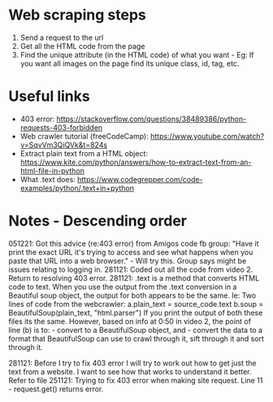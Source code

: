 # Web scraping steps
1. Send a request to the url
2. Get all the HTML code from the page
3. Find the unique attribute (in the HTML code) of what you want - Eg: If you want all images on the page find its unique class, id, tag, etc.

# Useful links
- 403 error: https://stackoverflow.com/questions/38489386/python-requests-403-forbidden 
- Web crawler tutorial (freeCodeCamp): https://www.youtube.com/watch?v=SqvVm3QiQVk&t=824s
- Extract plain text from a HTML object: https://www.kite.com/python/answers/how-to-extract-text-from-an-html-file-in-python
- What .text does: https://www.codegrepper.com/code-examples/python/.text+in+python

# Notes - Descending order
051221: Got this advice (re:403 error) from Amigos code fb group: "Have it print the exact URL it's trying to access and see what happens when you paste that URL into a web browser." - Will try this. Group says might be issues relating to logging in.
281121: Coded out all the code from video 2. Return to resolving 403 error.
281121: .text is a method that converts HTML code to text. When you use the output from the .text conversion in a Beautiful soup object, the output for both appears to be the same. 
Ie: Two lines of code from the webcrawler:
    a.plain_text = source_code.text
    b.soup = BeautifulSoup(plain_text, "html.parser")
If you print the output of both these files its the same.
However, based on info at 0:50 in video 2, the point of line (b) is to:
    - convert to a BeautifulSoup object, and
    - convert the data to a format that BeautifulSoup can use to crawl through it, sift through it and sort through it.

281121: Before I try to fix 403 error I will try to work out how to get just the text from a website. I want to see how that works to understand it better. Refer to file
251121: Trying to fix 403 error when making site request. Line 11 - request.get() returns error.